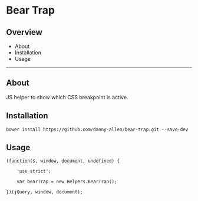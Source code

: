 # Bear Trap

## Overview
+ About
+ Installation
+ Usage

---------------------------------------


## About

JS helper to show which CSS breakpoint is active.


## Installation

```bower install https://github.com/danny-allen/bear-trap.git --save-dev```

## Usage

```
(function($, window, document, undefined) {

	'use strict';

	var bearTrap = new Helpers.BearTrap();
  
})(jQuery, window, document);
```